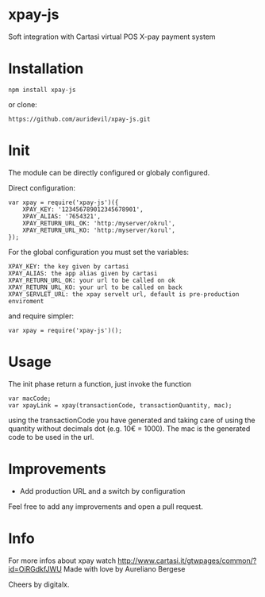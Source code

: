 xpay-js
=================
Soft integration with Cartasì virtual POS X-pay payment system

Installation
=================
	npm install xpay-js

or clone:

	https://github.com/auridevil/xpay-js.git

Init
=================
The module can be directly configured or globaly configured.

Direct configuration:

  	var xpay = require('xpay-js')({
  	    XPAY_KEY: '123456789012345678901',
    	XPAY_ALIAS: '7654321',
    	XPAY_RETURN_URL_OK: 'http:/myserver/okrul',
    	XPAY_RETURN_URL_KO: 'http:/myserver/korul',
  	});

For the global configuration you must set the variables:

	XPAY_KEY: the key given by cartasi
	XPAY_ALIAS: the app alias given by cartasi
	XPAY_RETURN_URL_OK: your url to be called on ok
	XPAY_RETURN_URL_KO: your url to be called on back
	XPAY_SERVLET_URL: the xpay servelt url, default is pre-production enviroment 

and require simpler:
	
	var xpay = require('xpay-js')();

Usage
=================
The init phase return a function, just invoke the function

	var macCode;
	var xpayLink = xpay(transactionCode, transactionQuantity, mac);

using the transactionCode you have generated and taking care of using the quantity without decimals dot (e.g. 10€ = 1000). The mac is the generated code to be used in the url.

Improvements
=================
- Add production URL and a switch by configuration

Feel free to add any improvements and open a pull request.

Info
=================
For more infos about xpay watch http://www.cartasi.it/gtwpages/common/?id=OiRGdkfJWU
Made with love by Aureliano Bergese

Cheers by digitalx.
